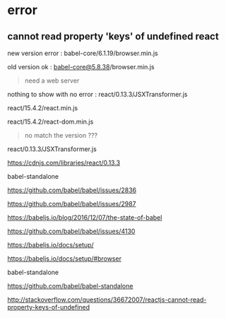 # error





## cannot read property 'keys' of undefined react

new version error : babel-core/6.1.19/browser.min.js



old version ok : babel-core@5.8.38/browser.min.js


> need a web server




nothing to show with no error : react/0.13.3/JSXTransformer.js



react/15.4.2/react.min.js

react/15.4.2/react-dom.min.js





> no match the version ???

react/0.13.3/JSXTransformer.js

https://cdnjs.com/libraries/react/0.13.3


<script src="https://cdnjs.cloudflare.com/ajax/libs/react/0.13.3/JSXTransformer.js" integrity="sha256-MkTacBvNGO5pU06MeUchxYJwIK/4JrIGyEeINOmKLkM=" crossorigin="anonymous"></script>


<script src="https://cdnjs.cloudflare.com/ajax/libs/react/0.13.3/react.min.js" integrity="sha256-qcq80WTo5JXChoVZHH0uTZyrlaja/xxSq/m+Ih//108=" crossorigin="anonymous"></script>

<script src="https://cdnjs.cloudflare.com/ajax/libs/react/0.13.3/react-with-addons.min.js" integrity="sha256-qihJX7SHYrD43RtzvZ3QsyVicFUR9sYLK/VNabsXvzc=" crossorigin="anonymous"></script>



babel-standalone



https://github.com/babel/babel/issues/2836

https://github.com/babel/babel/issues/2987

https://babeljs.io/blog/2016/12/07/the-state-of-babel

https://github.com/babel/babel/issues/4130



https://babeljs.io/docs/setup/

https://babeljs.io/docs/setup/#browser

babel-standalone

<script src="https://unpkg.com/babel-standalone@6/babel.min.js"></script>


https://github.com/babel/babel-standalone







http://stackoverflow.com/questions/36672007/reactjs-cannot-read-property-keys-of-undefined










